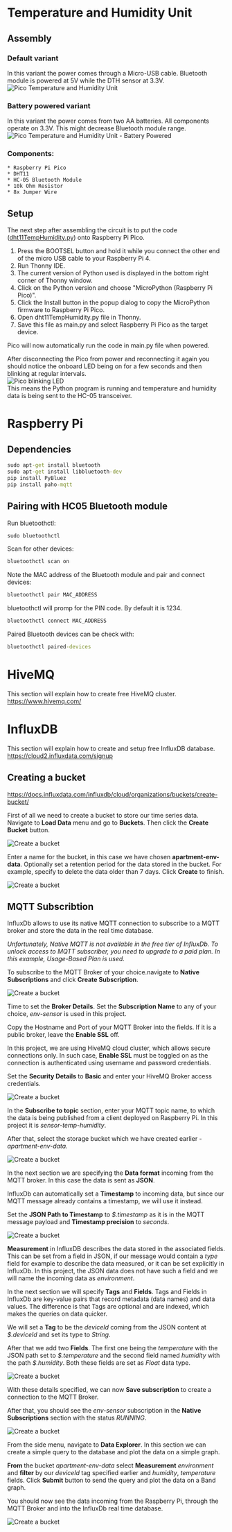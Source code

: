 # Temperature and Humidity Unit
## Assembly
### Default variant
In this variant the power comes through a Micro-USB cable. Bluetooth module is powered at 5V while the DTH sensor at 3.3V.
![Pico Temperature and Humidity Unit](/docs/images/pico-temp-humidity-unit.jpg)

### Battery powered variant
In this variant the power comes from two AA batteries. All components operate on 3.3V. This might decrease Bluetooth module range.
![Pico Temperature and Humidity Unit - Battery Powered](/docs/images/pico-temp-humidity-unit-bettery-powered.jpg)

### Components:
    * Raspberry Pi Pico
    * DHT11
    * HC-05 Bluetooth Module
    * 10k Ohm Resistor
    * 8x Jumper Wire


## Setup
The next step after assembling the circuit is to put the code ([dht11TempHumidity.py](/temperature-humidity-unit/dht11TempHumidity.py)) onto Raspberry Pi Pico.
1. Press the BOOTSEL button and hold it while you connect the other end of the micro USB cable to your Raspberry Pi 4.
2. Run Thonny IDE.
3. The current version of Python used is displayed in the bottom right corner of Thonny window.
4. Click on the Python version and choose "MicroPython (Raspberry Pi Pico)".
5. Click the Install button in the popup dialog to copy the MicroPython firmware to Raspberry Pi Pico.
6. Open dht11TempHumidity.py file in Thonny.
7. Save this file as main.py and select Raspberry Pi Pico as the target device.

Pico will now automatically run the code in main.py file when powered.

After disconnecting the Pico from power and reconnecting it again you should notice the onboard LED being on for a few seconds and then blinking at regular intervals. \
![Pico blinking LED](/docs/images/pico-temp-humidity-blinking-led.gif) \
This means the Python program is running and temperature and humidity data is being sent to the HC-05 transceiver.

# Raspberry Pi


## Dependencies
```bat
sudo apt-get install bluetooth
sudo apt-get install libbluetooth-dev
pip install PyBluez
pip install paho-mqtt
```

## Pairing with HC05 Bluetooth module
Run bluetoothctl:
```bat
sudo bluetoothctl
```
Scan for other devices:
```bat
bluetoothctl scan on
```
Note the MAC address of the Bluetooth module and pair and connect devices:
```bat
bluetoothctl pair MAC_ADDRESS
```
bluetoothctl will promp for the PIN code. By default it is 1234.
```bat
bluetoothctl connect MAC_ADDRESS
```
Paired Bluetooth devices can be check with:
```bat
bluetoothctl paired-devices
```

# HiveMQ
This section will explain how to create free HiveMQ cluster. \
https://www.hivemq.com/

# InfluxDB
This section will explain how to create and setup free InfluxDB database. \
https://cloud2.influxdata.com/signup

## Creating a bucket
https://docs.influxdata.com/influxdb/cloud/organizations/buckets/create-bucket/

First of all we need to create a bucket to store our time series data. Navigate to **Load Data** menu and go to **Buckets**. Then click the **Create Bucket** button.

![Create a bucket](/docs/images/influxdb-create-bucket.jpg)

Enter a name for the bucket, in this case we have chosen **apartment-env-data**. Optionally set a retention period for the data stored in the bucket. For example, specify to delete the data older than 7 days. Click **Create** to finish.

![Create a bucket](/docs/images/influxdb-create-bucket-dialog.jpg)


## MQTT Subscribtion

InfluxDb allows to use its native MQTT connection to subscribe to a MQTT broker and store the data in the real time database.

*Unfortunately, Native MQTT is not available in the free tier of InfluxDb. To unlock access to MQTT subscriber, you need to upgrade to a paid plan. In this example, Usage-Based Plan is used.*

To subscribe to the MQTT Broker of your choice.navigate to **Native Subscriptions** and click **Create Subscription**.

![Create a bucket](/docs/images/influxdb-create-subscription.jpg)

Time to set the **Broker Details**. Set the **Subscription Name** to any of your choice, *env-sensor* is used in this project.

Copy the Hostname and Port of your MQTT Broker into the fields. If it is a public broker, leave the **Enable SSL** off.

In this project, we are using HiveMQ cloud cluster, which allows secure connections only. In such case, **Enable SSL** must be toggled on as the connection is authenticated using username and password credentials.

Set the **Security Details** to **Basic** and enter your HiveMQ Broker access credentials.

![Create a bucket](/docs/images/influxdb-create-mqtt-details.jpg)

In the **Subscribe to topic** section, enter your MQTT topic name, to which the data is being published from a client deployed on Raspberry Pi. In this project it is *sensor-temp-humidity*.

After that, select the storage bucket which we have created earlier - *apartment-env-data*.

![Create a bucket](/docs/images/influxdb-create-mqtt-topic.jpg)

In the next section we are specifying the **Data format** incoming from the MQTT broker. In this case the data is sent as **JSON**.

InfluxDb can automatically set a **Timestamp** to incoming data, but since our MQTT message already contains a timestamp, we will use it instead.

Set the **JSON Path to Timestamp** to *$.timestamp* as it is in the MQTT message payload and **Timestamp precision** to *seconds*.

![Create a bucket](/docs/images/influxdb-create-mqtt-dataformat.jpg)

**Measurement** in InfluxDB describes the data stored in the associated fields. This can be set from a field in JSON, if our message would contain a *type* field for example to describe the data measured, or it can be set explicitly in InfluxDb. In this project, the JSON data does not have such a field and we will name the incoming data as *environment*.

In the next section we will specify **Tags** and **Fields**. Tags and Fields in InfluxDb are key-value pairs that record metadata (data names) and data values. The difference is that Tags are optional and are indexed, which makes the queries on data quicker.

We will set a **Tag** to be the *deviceId* coming from the JSON content at *\$.deviceId* and set its type to *String*.

After that we add two **Fields**. The first one being the *temperature* with the JSON path set to *\$.temperature* and the second field named *humidity* with the path *\$.humidity*. Both these fields are set as *Float* data type.

![Create a bucket](/docs/images/influxdb-create-mqtt-fields-tags.jpg)

With these details specified, we can now **Save subscription** to create a connection to the MQTT Broker.

After that, you should see the *env-sensor* subscription in the **Native Subscriptions** section with the status *RUNNING*.

![Create a bucket](/docs/images/influxdb-create-mqtt-created.jpg)

From the side menu, navigate to **Data Explorer**. In this section we can create a simple query to the database and plot the data on a simple graph.

**From** the bucket *apartment-env-data* select **Measurement** *environment* and **filter** by our *deviceId* tag specified earlier and *humidity*, *temperature* fields. Click **Submit** button to send the query and plot the data on a Band graph.

You should now see the data incoming from the Raspberry Pi, through the MQTT Broker and into the InfluxDb real time database.

![Create a bucket](/docs/images/influxdb-data-explorer.jpg)

